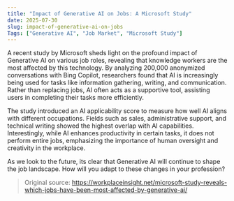 ```yaml
---
title: "Impact of Generative AI on Jobs: A Microsoft Study"
date: 2025-07-30
slug: impact-of-generative-ai-on-jobs
Tags: ["Generative AI", "Job Market", "Microsoft Study"]
---
```


A recent study by Microsoft sheds light on the profound impact of Generative AI on various job roles, revealing that knowledge workers are the most affected by this technology. By analyzing 200,000 anonymized conversations with Bing Copilot, researchers found that AI is increasingly being used for tasks like information gathering, writing, and communication. Rather than replacing jobs, AI often acts as a supportive tool, assisting users in completing their tasks more efficiently.

The study introduced an AI applicability score to measure how well AI aligns with different occupations. Fields such as sales, administrative support, and technical writing showed the highest overlap with AI capabilities. Interestingly, while AI enhances productivity in certain tasks, it does not perform entire jobs, emphasizing the importance of human oversight and creativity in the workplace.

As we look to the future, its clear that Generative AI will continue to shape the job landscape. How will you adapt to these changes in your profession?
> Original source: https://workplaceinsight.net/microsoft-study-reveals-which-jobs-have-been-most-affected-by-generative-ai/